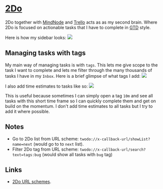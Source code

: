 # [2Do](https://www.2doapp.com/)
2Do together with [MindNode](mindnode) and [Trello](trello) acts as as my second brain. Where 2Do is focused on actionable tasks that I have to complete in [GTD](http://gettingthingsdone.com/) style.

Here is how my sidebar looks:
![](https://i.imgur.com/sNnbnzx.png)

## Managing tasks with tags
My main way of managing tasks is with `tags`. This lets me give scope to the task I want to complete and lets me filter through the many thousands of tasks I have in my `Inbox`. Here is a brief glimpse of what tags I add:
![](https://i.imgur.com/vrhSpBs.png)

I also add time estimates to tasks like so:
![](https://i.imgur.com/G9wBnIB.png)

This is useful because sometimes I can simply open a tag `10m` and see all tasks with this short time frame so I can quickly complete them and get on build on the momentum. I don't add time estimates to all tasks but I try to add it where possible.

## Notes
- Go to 2Do list from URL scheme: `twodo://x-callback-url/showList?name=next` (would go to to `next` list).
- Filter 2Do tag from URL scheme: `twodo://x-callback-url/search?text=tags:bug` (would show all tasks with `bug` tag)

## Links
- [2Do URL schemes](https://www.2doapp.com/kb/article/url-schemes.html).